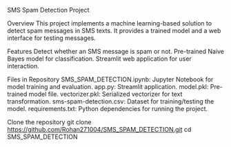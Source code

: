 SMS Spam Detection Project

Overview
This project implements a machine learning-based solution to detect spam messages in SMS texts. It provides a trained model and a web interface for testing messages.

Features
Detect whether an SMS message is spam or not.
Pre-trained Naive Bayes model for classification.
Streamlit web application for user interaction.

Files in Repository
SMS_SPAM_DETECTION.ipynb: Jupyter Notebook for model training and evaluation.
app.py: Streamlit application.
model.pkl: Pre-trained model file.
vectorizer.pkl: Serialized vectorizer for text transformation.
sms-spam-detection.csv: Dataset for training/testing the model.
requirements.txt: Python dependencies for running the project.

Clone the repository
git clone https://github.com/Rohan271004/SMS_SPAM_DETECTION.git
cd SMS_SPAM_DETECTION
